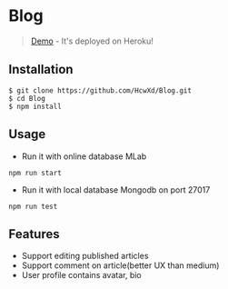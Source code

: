 # Blog

> [Demo](https://my-mean-blog.herokuapp.com/posts) - It's deployed on Heroku!

## Installation

```
$ git clone https://github.com/HcwXd/Blog.git
$ cd Blog
$ npm install 
```

## Usage

- Run it with online database MLab

```
npm run start
```

- Run it with local database Mongodb on port 27017

```
npm run test
```

## Features

- Support editing published articles
- Support comment on article(better UX than medium)
- User profile contains avatar, bio

